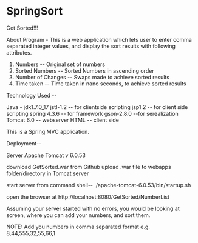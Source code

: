 # SpringSort

Get Sorted!!!

About Program -
This is a web application which lets user to enter comma separated integer values, and display
the sort results with following attributes.

1) Numbers -- Original set of numbers
2) Sorted Numbers -- Sorted Numbers in ascending order
3) Number of Changes -- Swaps made to achieve sorted results
4) Time taken -- Time taken in nano seconds, to achieve sorted results 

Technology Used --

Java - jdk1.7.0_17
jstl-1.2 -- for clientside scripting
jsp1.2 -- for client side scripting
spring 4.3.6 -- for framework
gson-2.8.0 --for serealization 
Tomcat 6.0 -- webserver
HTML -- client side

This is a Spring MVC application.

Deployment--

Server Apache Tomcat v 6.0.53

download GetSorted.war from Github
upload .war file to webapps folder/directory in Tomcat server

start server from command shell--
./apache-tomcat-6.0.53/bin/startup.sh

open the browser at http://localhost:8080/GetSorted/NumberList

Assuming your server started with no errors, you would be looking at screen, where 
you can add your numbers, and sort them.

NOTE: Add you numbers in comma separated format 
e.g. 8,44,555,32,55,66,1



